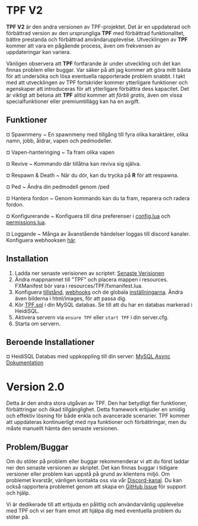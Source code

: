 # TPF V2

**TPF V2** är den andra versionen av TPF-projektet. Det är en uppdaterad och förbättrad version av den ursprungliga **TPF** med förbättrad funktionalitet, bättre prestanda och förbättrad användarupplevelse. Utvecklingen av **TPF** kommer att vara en pågående process, även om frekvensen av uppdateringar kan variera.

Vänligen observera att **TPF** fortfarande är under utveckling och det kan finnas problem eller buggar. Var säker på att jag kommer att göra mitt bästa för att undersöka och lösa eventuella rapporterade problem snabbt. I takt med att utvecklingen av TPF fortskrider kommer ytterligare funktioner och egenskaper att introduceras för att ytterligare förbättra dess kapacitet. Det är viktigt att betona att **TPF** alltid kommer att _förbli gratis_, även om vissa specialfunktioner eller premiumtillägg kan ha en avgift.

## Funktioner

¤ Spawnmeny ~ En spawnmeny med tillgång till fyra olika karaktärer, olika namn, jobb, åldrar, vapen och pedmodeller.

¤ Vapen-hanteringing ~ Ta fram olika vapen

¤ Revive ~ Kommando där tillåtna kan reviva sig själva.

¤ Respawn & Death ~ När du dör, kan du trycka på **R** för att respawna.

¤ Ped ~ Ändra din pedmodell genom /ped

¤ Hantera fordon ~ Genom kommando kan du ta fram, reparera och radera fordon.

¤ Konfigurerande ~ Konfiguera till dina preferenser i [config.lua](config/config.lua) och [permissions.lua](config/permissions.lua).

¤ Loggande ~ Många av åvanstående händelser loggas till discord kanaler. Konfiguera webhooksen [här](config/webhooks.lua).

## Installation

1. Ladda ner senaste verisionen av scriptet: [Senaste Verisionen](https://github.com/Tuggummi/TPF/releases/latest)
2. Ändra mappnamnet till "TPF" och placera mappen i resources. FXManifest bör vara i resources/TPF/fxmanifest.lua.
3. Konfiguera [tillstånd](config/permissions.lua), [webhooks](config/webhooks.lua) och de globala [inställningarna](config/config.lua). Ändra även bilderna i html/images, för att passa dig.
4. Kör [TPF.sql](TPF.sql) i din MySQL databas. Se till att du har en databas markerad i HeidiSQL.
5. Aktivera servern via `ensure TPF` eller `start TPF` i din server.cfg.
6. Starta om servern.

## Beroende Installationer

¤ HeidiSQL Databas med uppkoppling till din server: [MySQL Async Dokumentation](https://brouznouf.github.io/fivem-mysql-async/)

# Version 2.0

Detta är den andra stora utgåvan av TPF. Den har betydligt fler funktioner, förbättringar och ökad tillgänglighet. Detta framework erbjuder en smidig och effektiv lösning för både enkla och avancerade scenarier. TPF kommer att uppdateras kontinuerligt med nya funktioner och förbättringar, men du måste manuellt hämta den senaste versionen.

## Problem/Buggar

Om du stöter på problem eller buggar rekommenderar vi att du först laddar ner den senaste versionen av skriptet. Det kan finnas buggar i tidigare versioner eller problem kan uppstå på grund av klientens miljö. Om problemet kvarstår, vänligen kontakta oss via vår [Discord-kanal](https://discord.gg/mJPz2Wkqja). Du kan också rapportera problemet genom att skapa en [GitHub Issue](https://github.com/Tuggummi/TPF/issues) för support och hjälp.

Vi är dedikerade till att erbjuda en pålitlig och användarvänlig upplevelse med TPF och vi ser fram emot att hjälpa dig med eventuella problem du stöter på.
